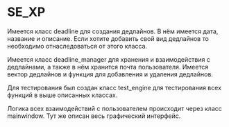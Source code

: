 # SE_XP

Имеется класс deadline для создания дедлайнов. В нём имеется дата, название и описание. Если хотите добавить свой вид дедлайнов
то необходимо отнаследоваться от этого класса.

Имеется класс deadline_manager для хранения и взаимодействия с дедлайнами, а также в нём хранится почта пользователя.
Имеется вектор дедлайнов и функция для добавления и удаления дедлайнов.

Для тестирования был создан класс test_engine для тестирования всех функций в выше описанных классах.

Логика всех взаимодействий с пользователем происходит через класс mainwindow. Тут же описан весь графический интерфейс.